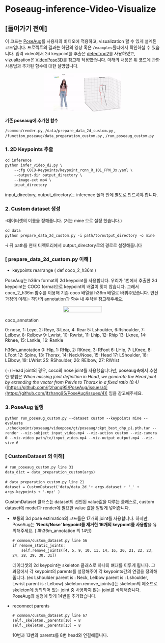 # Poseaug-inference-Video-Visualize
## [들어가기 전에]

이 코드는 [PoseAug](https://github.com/jfzhang95/PoseAug)를 사용자의 비디오에 적용하고, visualization 할 수 있게 설계된 코드입니다. 프로젝트의 결과는 하단의 영상 혹은 `/examples`폴더에서 확인하실 수 있습니다. 입력 video에서 2d keypoint를 추출은 [detectron2](https://github.com/facebookresearch/detectron2)를 사용하였고, vizualization은 [VideoPose3D](https://github.com/facebookresearch/VideoPose3D)를 참고해 적용했습니다. 아래의 내용은 위 코드에 관한 사용법과 추가된 함수에 대한 설명입니다.

<p align="center">
    <img src = "example/dancing.gif" width='50%' height='50%'/>
</p>



**기존 poseaug에 추가한 함수**

`/common/render.py`, `/data/prepare_data_2d_custom.py` , `/function_poseaug/data_preparation_custom.py` , `/run_poseaug_custom.py`

### 1. **2D Keypoints 추출**

```
cd inference
python infer_video_d2.py \
    --cfg COCO-Keypoints/keypoint_rcnn_R_101_FPN_3x.yaml \
    --output-dir output_directory \
    --image-ext mp4 \
    input_directory
```

input_directory, output_directory는 inference 폴더 안에 별도로 만드셔야 합니다.

### 2. **Custom dataset 생성**

-데이터셋의 이름을 정해줍니다. (저는 mine 으로 설정 했습니다.)

```
cd data
python prepare_data_2d_custom.py -i path/to/output_directory -o mine
```

-i 뒤 path를 현재 디렉토리에서 output_directory로의 경로로 설정해줍니다

### [ prepare_data_2d_custom.py 이해 ]

- keypoints rearrange  ( def coco_2_h36m )

PoseAug는 h36m format의 2d keypoint를 사용합니다. 우리가 1번에서 추출한 2d keypoint는 COCO format으로 keypoint의 배열이 맞지 않습니다. 그래서 coco_2_h36m 함수를 이용해 기존 coco 배열을 h36m 배열로 바꿔주었습니다. 연산 과정의 이해는 하단의 annotation과 함수 내 주석을 참고해주세요.

<p align="center">
    <img src = "https://user-images.githubusercontent.com/85193600/198082518-f2e221c7-d03f-4a99-92b4-898b5b32a0ac.jpg" width='50%' height='50%'/>
 </p>   
 
coco_annotation

0: nose, 1: Leye, 2: Reye, 3:Lear, 4: Rear
5: Lshoulder, 6:Rshoulder, 7: Lelbow, 8: Relbow
9: Lwrist, 10: Rwrist, 11: Lhip, 12: Rhip
13: Lknee, 14: Rknee, 15: Lankle, 16: Rankle

h36m_annotation
0: Hip, 1: RHip, 2: RKnee, 3: RFoot
6: LHip, 7: LKnee, 8: LFoot
12: Spine, 13: Thorax, 14: Neck/Nose, 15: Head
17: LShoulder, 18: LElbow, 19: LWrist
25: RShoulder, 26: RElbow, 27: RWrist


    
(+) Head joint의 경우, coco의 nose joint를 사용했습니다만, poseaug측에서 추천한 방법은 *When missing joint definition in Head, we generate the Head joint by extending the vector from Pelvis to Thorax in a fixed ratio (0.4)* ([https://github.com/jfzhang95/PoseAug/issues/4](https://github.com/jfzhang95/PoseAug/issues/4)) 임을 참고해주세요.

### 3. **PoseAug 실행**

```
python run_poseaug_custom.py --dataset custom --keypoints mine --evaluate ./checkpoint/poseaug/videopose/gt/poseaug/ckpt_best_dhp_p1.pth.tar --render --viz-subject input_video.mp4 --viz-action custom --viz-camera 0 --viz-video path/to/input_video.mp4 --viz-output output.mp4 --viz-size 6
```

### [ CustomDataset 의 이해]

```
# run_poseaug_custom.py line 31
data_dict = data_preparation_custom(args) 
 
# data_preparation_custom.py line 21
dataset = CustomDataset('data/data_2d_'+ args.dataset + '_' + args.keypoints + '.npz' )
```

CustomDataset 클래스는 dataset의 선언된 value값을 다루는 클래스로, custom dataset에 model과 render에 필요한 value 값을 알맞게 넣어줍니다.

- 보통의 3d pose estimation의 코드들은 17개의 joint를 사용합니다. 하지만, PoseAug는 **'Neck/Nose' keypoint를 제거한 16개의 keypoint를 사용함**을 유의해주세요. ( #h36m_annotation 의 14번)
    
    ```
    # common/custom_dataset.py line 56
    if remove_static_joints:
    	self.remove_joints([4, 5, 9, 10, 11, 14, 16, 20, 21, 22, 23, 24, 28, 29, 30, 31])
    ```
    
    데이터셋의 2d keypoint는 skeleton 클래스로 하나의 뼈대를 이루게 됩니다. 그 과정에서 각 keypoint의 parents를 설정해주어 각 keypoints간의 연결을 정의해줍니다. (ex Lshoulder parent is : Neck, Lelbow parent is : Lshoulder, Lwrist parent is : Lelbow) skeleton.remove_joints()는 skeleton의 메소드로 skeleton에 정의되어 있는 joint 중 사용하지 않는 joint를 삭제해줍니다. PoseAug의 설정에 맞게 14번을 추가했습니다. 
    
- reconnect parents
    
    ```
    # common/custom_dataset.py line 67
    self._skeleton._parents[10] = 8
    self._skeleton._parents[13] = 8
    ```
    
    10번과 13번의 parents를 8번 head와 연결해줍니다.
   
